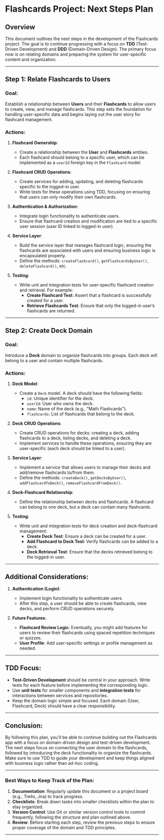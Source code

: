 # Flashcards Project: Next Steps Plan

## Overview
This document outlines the next steps in the development of the Flashcards project. The goal is to continue progressing with a focus on **TDD** (Test-Driven Development) and **DDD** (Domain-Driven Design). The primary focus now is on relating domains and preparing the system for user-specific content and organization.

---

## Step 1: Relate Flashcards to Users

### Goal:
Establish a relationship between **Users** and their **Flashcards** to allow users to create, view, and manage flashcards. This step sets the foundation for handling user-specific data and begins laying out the user story for flashcard management.

### Actions:
1. **Flashcard Ownership**:
    - Create a relationship between the **User** and **Flashcards** entities.
    - Each flashcard should belong to a specific user, which can be implemented as a `userId` foreign key in the `Flashcard` model.

2. **Flashcard CRUD Operations**:
    - Create services for adding, updating, and deleting flashcards specific to the logged-in user.
    - Write tests for these operations using TDD, focusing on ensuring that users can only modify their own flashcards.

3. **Authentication & Authorization**:
    - Integrate login functionality to authenticate users.
    - Ensure that flashcard creation and modification are tied to a specific user session (user ID linked to logged-in user).

4. **Service Layer**:
    - Build the service layer that manages flashcard logic, ensuring the flashcards are associated with users and ensuring business logic is encapsulated properly.
    - Define the methods: `createFlashcard()`, `getFlashcardsByUser()`, `deleteFlashcard()`, etc.

5. **Testing**:
    - Write unit and integration tests for user-specific flashcard creation and retrieval. For example:
        - **Create Flashcard Test**: Assert that a flashcard is successfully created for a user.
        - **Retrieve Flashcards Test**: Ensure that only the logged-in user’s flashcards are returned.

---

## Step 2: Create Deck Domain

### Goal:
Introduce a **Deck** domain to organize flashcards into groups. Each deck will belong to a user and contain multiple flashcards.

### Actions:
1. **Deck Model**:
    - Create a `Deck` model. A deck should have the following fields:
        - `id`: Unique identifier for the deck.
        - `userId`: User who owns the deck.
        - `name`: Name of the deck (e.g., "Math Flashcards").
        - `flashcards`: List of flashcards that belong to the deck.

2. **Deck CRUD Operations**:
    - Create CRUD operations for decks: creating a deck, adding flashcards to a deck, listing decks, and deleting a deck.
    - Implement services to handle these operations, ensuring they are user-specific (each deck should be linked to a user).

3. **Service Layer**:
    - Implement a service that allows users to manage their decks and add/remove flashcards to/from them.
    - Define the methods: `createDeck()`, `getDecksByUser()`, `addFlashcardToDeck()`, `removeFlashcardFromDeck()`.

4. **Deck-Flashcard Relationship**:
    - Define the relationship between decks and flashcards. A flashcard can belong to one deck, but a deck can contain many flashcards.

5. **Testing**:
    - Write unit and integration tests for deck creation and deck-flashcard management:
        - **Create Deck Test**: Ensure a deck can be created for a user.
        - **Add Flashcard to Deck Test**: Verify flashcards can be added to a deck.
        - **Deck Retrieval Test**: Ensure that the decks retrieved belong to the logged-in user.

---

## Additional Considerations:

1. **Authentication (Login)**:
    - Implement login functionality to authenticate users.
    - After this step, a user should be able to create flashcards, view decks, and perform CRUD operations securely.

2. **Future Features**:
    - **Flashcard Review Logic**: Eventually, you might add features for users to review their flashcards using spaced repetition techniques or quizzes.
    - **User Profile**: Add user-specific settings or profile management as needed.

---

## TDD Focus:

- **Test-Driven Development** should be central in your approach. Write tests for each feature before implementing the corresponding logic.
- Use **unit tests** for smaller components and **integration tests** for interactions between services and repositories.
- Keep the domain logic simple and focused. Each domain (User, Flashcard, Deck) should have a clear responsibility.

---

## Conclusion:
By following this plan, you'll be able to continue building out the Flashcards app with a focus on domain-driven design and test-driven development. The next steps focus on connecting the user domain to the flashcards, followed by introducing the deck functionality to organize the flashcards. Make sure to use TDD to guide your development and keep things aligned with business logic rather than ad-hoc coding.

---

### Best Ways to Keep Track of the Plan:

1. **Documentation**: Regularly update this document or a project board (e.g., Trello, Jira) to track progress.
2. **Checklists**: Break down tasks into smaller checklists within the plan to stay organized.
3. **Version Control**: Use Git or similar version control tools to commit frequently, following the structure and plan outlined above.
4. **Review**: Before starting each step, review the previous steps to ensure proper coverage of the domain and TDD principles.

---
